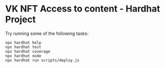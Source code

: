 # VK NFT Access to content - Hardhat Project

Try running some of the following tasks:

```shell
npx hardhat help
npx hardhat test
npx hardhat coverage
npx hardhat node
npx hardhat run scripts/deploy.js
```
